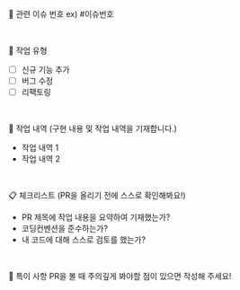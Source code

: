 📌 관련 이슈 번호 ex) #이슈번호

<br>

📘 작업 유형
 - [ ] 신규 기능 추가
 - [ ] 버그 수정
 - [ ] 리팩토링

<br>

📙 작업 내역 (구현 내용 및 작업 내역을 기재합니다.)
 - 작업 내역 1
 - 작업 내역 2

<br>

📋 체크리스트 (PR을 올리기 전에 스스로 확인해봐요!)
 - PR 제목에 작업 내용을 요약하여 기재했는가?
 - 코딩컨벤션을 준수하는가?
 - 내 코드에 대해 스스로 검토를 했는가?

<br>

📝 특이 사항
PR을 볼 때 주의깊게 봐야할 점이 있으면 작성해 주세요!
